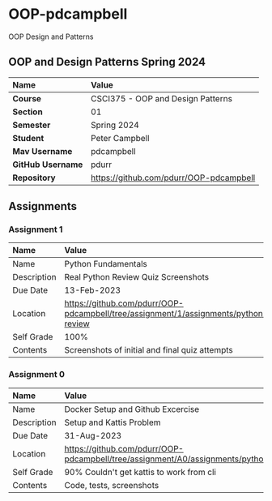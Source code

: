 # OOP-pdcampbell
OOP Design and Patterns

## OOP and Design Patterns Spring 2024
| Name | Value |
|:---|:---|
| **Course** | CSCI375 - OOP and Design Patterns |
| **Section** | 01 |
| **Semester** | Spring 2024 |
| **Student** | Peter Campbell |
| **Mav Username**            | pdcampbell |
| **GitHub Username**         | pdurr |
| **Repository**          | https://github.com/pdurr/OOP-pdcampbell |

## Assignments

### Assignment 1
| Name | Value |
| :--- | :--- |
| Name | Python Fundamentals | 
| Description | Real Python Review Quiz Screenshots|
| Due Date | 13-Feb-2023 |
| Location | https://github.com/pdurr/OOP-pdcampbell/tree/assignment/1/assignments/python3/A1-review |
| Self Grade | 100% |
| Contents | Screenshots of initial and final quiz attempts |


### Assignment 0
| Name | Value |
| :--- | :--- |
| Name | Docker Setup and Github Excercise | 
| Description | Setup and Kattis Problem |
| Due Date | 31-Aug-2023 |
| Location | https://github.com/pdurr/OOP-pdcampbell/tree/assignment/A0/assignments/python3/sorttwonumbers |
| Self Grade | 90% Couldn't get kattis to work from cli |
| Contents | Code, tests, screenshots |
